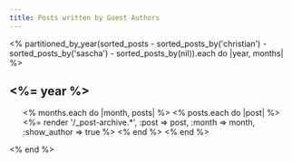 ```yaml
---
title: Posts written by Guest Authors
---
```


<section id="posts">
<% partitioned_by_year(sorted_posts - sorted_posts_by('christian') - sorted_posts_by('sascha') - sorted_posts_by(nil)).each do |year, months| %>
  <h2><%= year %></h2>
  <ul class="allposts">
  <% months.each do |month, posts| %>
  <% posts.each do |post| %>
  <%= render '/_post-archive.*', :post => post, :month => month, :show_author => true %>
  <% end %>
  <% end %>
  </ul>
<% end %>
</section>
